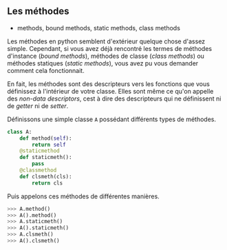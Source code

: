 ## Les méthodes

- methods, bound methods, static methods, class methods

Les méthodes en python semblent d'extérieur quelque chose d'assez simple. Cependant, si vous avez déjà rencontré les termes de méthodes d'instance (*bound methods*), méthodes de classe (*class methods*) ou méthodes statiques (*static methods*), vous avez pu vous demander comment cela fonctionnait.

En fait, les méthodes sont des descripteurs vers les fonctions que vous définissez à l'intérieur de votre classe. Elles sont même ce qu'on appelle des *non-data descriptors*, cest à dire des descripteurs qui ne définissent ni de *getter* ni de *setter*.

Définissons une simple classe `A` possédant différents types de méthodes.

```python
class A:
    def method(self):
        return self
    @staticmethod
    def staticmeth():
        pass
    @classmethod
    def clsmeth(cls):
        return cls
```

Puis appelons ces méthodes de différentes manières.

```python
>>> A.method()
>>> A().method()
>>> A.staticmeth()
>>> A().staticmeth()
>>> A.clsmeth()
>>> A().clsmeth()
```
